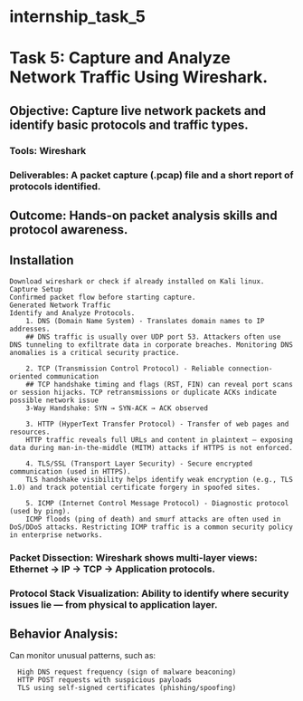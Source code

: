 # internship_task_5

# Task 5: Capture and Analyze Network Traffic Using Wireshark.
## Objective: Capture live network packets and identify basic protocols and traffic types.
### Tools: Wireshark
### Deliverables: A packet capture (.pcap) file and a short report of protocols identified. 

## Outcome: Hands-on packet analysis skills and protocol awareness. 

## Installation
    Download wireshark or check if already installed on Kali linux.
    Capture Setup
    Confirmed packet flow before starting capture.
    Generated Network Traffic
    Identify and Analyze Protocols.
        1. DNS (Domain Name System) - Translates domain names to IP addresses.
        ## DNS traffic is usually over UDP port 53. Attackers often use DNS tunneling to exfiltrate data in corporate breaches. Monitoring DNS anomalies is a critical security practice.

        2. TCP (Transmission Control Protocol) - Reliable connection-oriented communication
        ## TCP handshake timing and flags (RST, FIN) can reveal port scans or session hijacks. TCP retransmissions or duplicate ACKs indicate possible network issue 
        3-Way Handshake: SYN → SYN-ACK → ACK observed

        3. HTTP (HyperText Transfer Protocol) - Transfer of web pages and resources.
        HTTP traffic reveals full URLs and content in plaintext — exposing data during man-in-the-middle (MITM) attacks if HTTPS is not enforced.

        4. TLS/SSL (Transport Layer Security) - Secure encrypted communication (used in HTTPS).
        TLS handshake visibility helps identify weak encryption (e.g., TLS 1.0) and track potential certificate forgery in spoofed sites.

        5. ICMP (Internet Control Message Protocol) - Diagnostic protocol (used by ping).
        ICMP floods (ping of death) and smurf attacks are often used in DoS/DDoS attacks. Restricting ICMP traffic is a common security policy in enterprise networks.

### Packet Dissection: Wireshark shows multi-layer views: Ethernet → IP → TCP → Application protocols.

### Protocol Stack Visualization: Ability to identify where security issues lie — from physical to application layer.

## Behavior Analysis: 
  Can monitor unusual patterns, such as:

      High DNS request frequency (sign of malware beaconing)
      HTTP POST requests with suspicious payloads
      TLS using self-signed certificates (phishing/spoofing)

        

        

        
        
